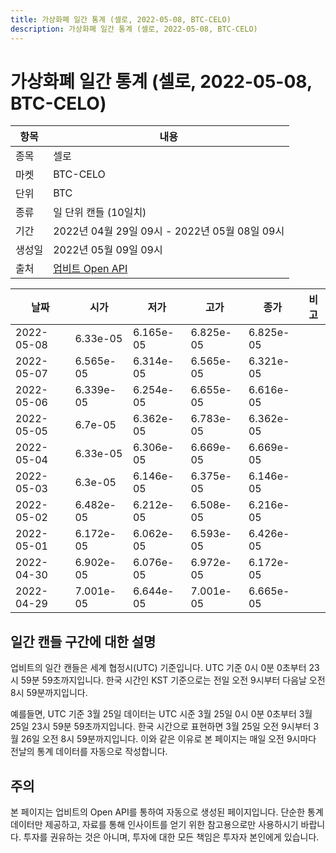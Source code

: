 ```yaml
---
title: 가상화폐 일간 통계 (셀로, 2022-05-08, BTC-CELO)
description: 가상화폐 일간 통계 (셀로, 2022-05-08, BTC-CELO)
---
```



가상화폐 일간 통계 (셀로, 2022-05-08, BTC-CELO)
===

|항목|내용|
|--|--|
|종목|셀로|
|마켓|BTC-CELO|
|단위|BTC|
|종류|일 단위 캔들 (10일치)|
|기간|2022년 04월 29일 09시 - 2022년 05월 08일 09시|
|생성일|2022년 05월 09일 09시|
|출처|[업비트 Open API](https://docs.upbit.com)|


|날짜|시가|저가|고가|종가|비고|
|--|--|--|--|--|--|
|2022-05-08|6.33e-05|6.165e-05|6.825e-05|6.825e-05|    |
|2022-05-07|6.565e-05|6.314e-05|6.565e-05|6.321e-05|    |
|2022-05-06|6.339e-05|6.254e-05|6.655e-05|6.616e-05|    |
|2022-05-05|6.7e-05|6.362e-05|6.783e-05|6.362e-05|    |
|2022-05-04|6.33e-05|6.306e-05|6.669e-05|6.669e-05|    |
|2022-05-03|6.3e-05|6.146e-05|6.375e-05|6.146e-05|    |
|2022-05-02|6.482e-05|6.212e-05|6.508e-05|6.216e-05|    |
|2022-05-01|6.172e-05|6.062e-05|6.593e-05|6.426e-05|    |
|2022-04-30|6.902e-05|6.076e-05|6.972e-05|6.172e-05|    |
|2022-04-29|7.001e-05|6.644e-05|7.001e-05|6.665e-05|    |


일간 캔들 구간에 대한 설명
---


업비트의 일간 캔들은 세계 협정시(UTC) 기준입니다. 
UTC 기준 0시 0분 0초부터 23시 59분 59초까지입니다. 
한국 시간인 KST 기준으로는 전일 오전 9시부터 다음날 오전 8시 59분까지입니다. 


예를들면, UTC 기준 3월 25일 데이터는 UTC 시준 3월 25일 0시 0분 0초부터 3월 25일 23시 59분 59초까지입니다. 
한국 시간으로 표현하면 3월 25일 오전 9시부터 3월 26일 오전 8시 59분까지입니다. 
이와 같은 이유로 본 페이지는 매일 오전 9시마다 전날의 통계 데이터를 자동으로 작성합니다. 


주의
---


본 페이지는 업비트의 Open API를 통하여 자동으로 생성된 페이지입니다. 
단순한 통계 데이터만 제공하고, 자료를 통해 인사이트를 얻기 위한 참고용으로만 사용하시기 바랍니다. 
투자를 권유하는 것은 아니며, 투자에 대한 모든 책임은 투자자 본인에게 있습니다. 
